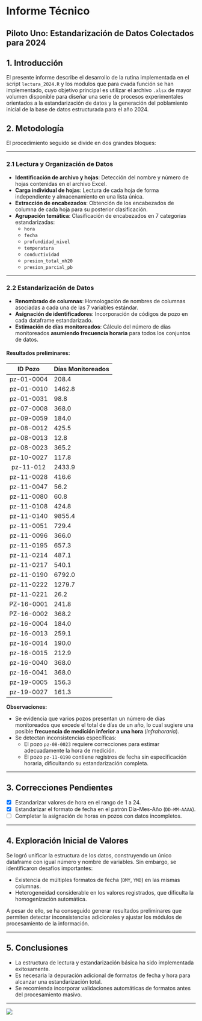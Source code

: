 # Informe Técnico

## Piloto Uno: Estandarización de Datos Colectados para 2024

## 1. Introducción

El presente informe describe el desarrollo de la rutina implementada en el script `lectura_2024.R` y los modulos que para cvada función se han implementado, cuyo objetivo principal es utilizar el archivo `.xlsx` de mayor volumen disponible para diseñar una serie de procesos experimentales orientados a la estandarización de datos y la generación del poblamiento inicial de la base de datos estructurada para el año 2024.

## 2. Metodología

El procedimiento seguido se divide en dos grandes bloques:

---

### 2.1 Lectura y Organización de Datos

- **Identificación de archivo y hojas**: Detección del nombre y número de hojas contenidas en el archivo Excel.
- **Carga individual de hojas**: Lectura de cada hoja de forma independiente y almacenamiento en una lista única.
- **Extracción de encabezados**: Obtención de los encabezados de columna de cada hoja para su posterior clasificación.
- **Agrupación temática**: Clasificación de encabezados en 7 categorías estandarizadas:
  - `hora`
  - `fecha`
  - `profundidad_nivel`
  - `temperatura`
  - `conductividad`
  - `presion_total_mh20`
  - `presion_parcial_pb`

---

### 2.2 Estandarización de Datos

- **Renombrado de columnas**: Homologación de nombres de columnas asociadas a cada una de las 7 variables estándar.
- **Asignación de identificadores**: Incorporación de códigos de pozo en cada dataframe estandarizado.
- **Estimación de días monitoreados**: Cálculo del número de días monitoreados **asumiendo frecuencia horaria** para todos los conjuntos de datos.

#### Resultados preliminares:

| ID Pozo    | Días Monitoreados |
|:----------:| ----------------- |
| pz-01-0004 | 208.4             |
| pz-01-0010 | 1462.8            |
| pz-01-0031 | 98.8              |
| pz-07-0008 | 368.0             |
| pz-09-0059 | 184.0             |
| pz-08-0012 | 425.5             |
| pz-08-0013 | 12.8              |
| pz-08-0023 | 365.2             |
| pz-10-0027 | 117.8             |
| pz-11-012  | 2433.9            |
| pz-11-0028 | 416.6             |
| pz-11-0047 | 56.2              |
| pz-11-0080 | 60.8              |
| pz-11-0108 | 424.8             |
| pz-11-0140 | 9855.4            |
| pz-11-0051 | 729.4             |
| pz-11-0096 | 366.0             |
| pz-11-0195 | 657.3             |
| pz-11-0214 | 487.1             |
| pz-11-0217 | 540.1             |
| pz-11-0190 | 6792.0            |
| pz-11-0222 | 1279.7            |
| pz-11-0221 | 26.2              |
| PZ-16-0001 | 241.8             |
| PZ-16-0002 | 368.2             |
| pz-16-0004 | 184.0             |
| pz-16-0013 | 259.1             |
| pz-16-0014 | 190.0             |
| pz-16-0015 | 212.9             |
| pz-16-0040 | 368.0             |
| pz-16-0041 | 368.0             |
| pz-19-0005 | 156.3             |
| pz-19-0027 | 161.3             |

**Observaciones:**

- Se evidencia que varios pozos presentan un número de días monitoreados que excede el total de días de un año, lo cual sugiere una posible **frecuencia de medición inferior a una hora** (*infrahoraria*).
- Se detectan inconsistencias específicas:
  - El pozo `pz-08-0023` requiere correcciones para estimar adecuadamente la hora de medición.
  - El pozo `pz-11-0190` contiene registros de fecha sin especificación horaria, dificultando su estandarización completa.

---

## 3. Correcciones Pendientes

- [x] Estandarizar valores de hora en el rango de 1 a 24.
- [x] Estandarizar el formato de fecha en el patrón Día-Mes-Año (`DD-MM-AAAA`).
- [ ] Completar la asignación de horas en pozos con datos incompletos.

---

## 4. Exploración Inicial de Valores

Se logró unificar la estructura de los datos, construyendo un único dataframe con igual número y nombre de variables. Sin embargo, se identificaron desafíos importantes:

- Existencia de múltiples formatos de fecha (`DMY`, `YMD`) en las mismas columnas.
- Heterogeneidad considerable en los valores registrados, que dificulta la homogenización automática.

A pesar de ello, se ha conseguido generar resultados preliminares que permiten detectar inconsistencias adicionales y ajustar los módulos de procesamiento de la información.

---

## 5. Conclusiones

- La estructura de lectura y estandarización básica ha sido implementada exitosamente.
- Es necesaria la depuración adicional de formatos de fecha y hora para alcanzar una estandarización total.
- Se recomienda incorporar validaciones automáticas de formatos antes del procesamiento masivo.

---

![](/media/DiscoA/GitLab/time_series_sda/PNG/Nivel_2024.png)
